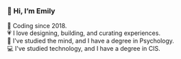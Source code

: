 ### 👋 Hi, I’m Emily  
:date: Coding since 2018.  
:heartpulse: I love designing, building, and curating experiences.    
:brain: I've studied the mind, and I have a degree in Psychology.  
:computer: I've studied technology, and I have a degree in CIS.  

<!---
escott2/escott2 is a ✨ special ✨ repository because its `README.md` (this file) appears on your GitHub profile.
You can click the Preview link to take a look at your changes.
--->
